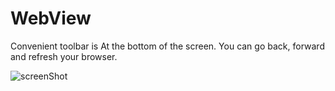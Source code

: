 # WebView

Convenient toolbar is At the bottom of the screen.
You can go back, forward and refresh your browser.
  
  
![screenShot](https://user-images.githubusercontent.com/34932349/104669424-506e3500-571d-11eb-910b-88d7a5ea2101.png)
